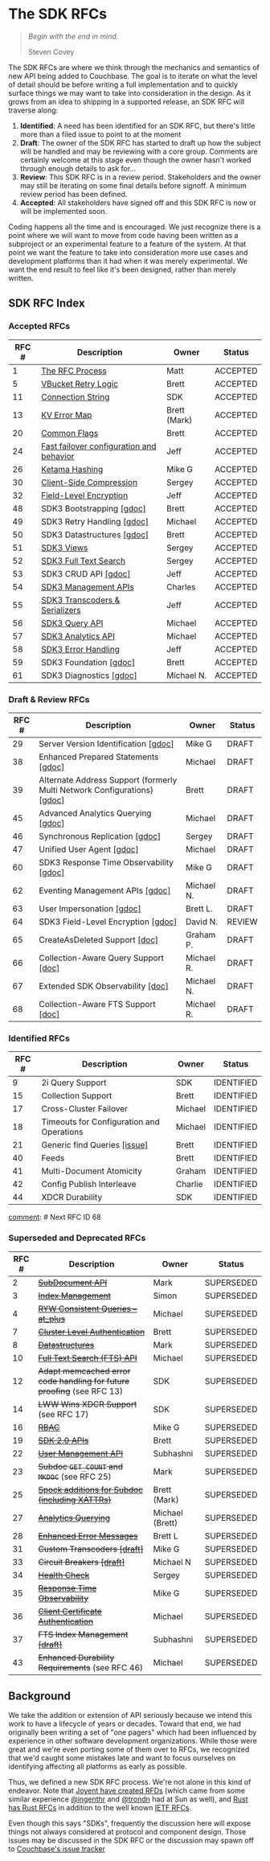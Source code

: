 # The SDK RFCs

> _Begin with the end in mind._
>
> Steven Covey

The SDK RFCs are where we think through the mechanics and semantics of new API being added to Couchbase.  The goal is to iterate on what the level of detail should be before writing a full implementation and to quickly surface things we may want to take into consideration in the design.  As it grows from an idea to shipping in a supported release, an SDK RFC will traverse along:

1. **Identified**:  A need has been identified for an SDK RFC, but there's little more than a filed issue to point to at the moment
2. **Draft**: The owner of the SDK RFC has started to draft up how the subject will be handled and may be reviewing with a core group.  Comments are certainly welcome at this stage even though the owner hasn't worked through enough details to ask for...
3. **Review**: This SDK RFC is in a review period. Stakeholders and the owner may still be iterating on some final details before signoff. A minimum review period has been defined.
4. **Accepted**: All stakeholders have signed off and this SDK RFC is now or will be implemented soon.

Coding happens all the time and is encouraged. We just recognize there is a point where we will want to move from code having been written as a subproject or an experimental feature to a feature of the system.  At that point we want the feature to take into consideration more use cases and development platforms than it had when it was merely experimental. We want the end result to feel like it's been designed, rather than merely written.

## SDK RFC Index

### Accepted RFCs

RFC #  | Description | Owner | Status
------------- | ------------- | --------- | ---------
1  | [The RFC Process](rfc/0001-rfc-process.md) | Matt | ACCEPTED
5 | [VBucket Retry Logic](https://github.com/couchbaselabs/sdk-rfcs/blob/master/rfc/0005-vbucket-retries.md) | Brett | ACCEPTED
11 | [Connection String](rfc/0011-connection-string.md) | SDK | ACCEPTED
13 | [KV Error Map](rfc/0013-kv-error-map.md) | Brett (Mark) | ACCEPTED
20 | [Common Flags](rfc/0020-common-flags.md) | Brett | ACCEPTED
24 | [Fast failover configuration and behavior](rfc/0024-fast-failover.md) | Jeff | ACCEPTED
26 | [Ketama Hashing](rfc/0026-ketama-hashing.md) | Mike G | ACCEPTED
30 | [Client-Side Compression](rfc/0030-compression.md) | Sergey | ACCEPTED
32 | [Field-Level Encryption](rfc/0032-field-level-encryption.md) | Jeff | ACCEPTED
48 | SDK3 Bootstrapping [\[gdoc\]](https://docs.google.com/document/d/1SUSBM9XoTnpaeew0bq4ABmgISc76fjzrY2vapZ10XD4/edit#) | Brett | ACCEPTED
49 | SDK3 Retry Handling [\[gdoc\]](https://docs.google.com/document/d/1h9YL2k8uzNPnxN_XanagEc2d8qRVu6sVDiKaqASqjS4/edit#heading=h.95ju11kiipzo) | Michael | ACCEPTED
50 | SDK3 Datastructures [\[gdoc\]](https://docs.google.com/document/d/1mKk20ScVE8ssF2DvqZTe9xIUvOUanJ7LOARFiCJPkQ0/edit) | Brett | ACCEPTED
51 | [SDK3 Views](rfc/0051-sdk3-views.md) | Sergey | ACCEPTED
52 | [SDK3 Full Text Search](rfc/0052-sdk3-full-text-search.md) | Sergey | ACCEPTED
53 | SDK3 CRUD API [\[gdoc\]](https://docs.google.com/document/d/1_fPJn9trqG6e7iTpzqwCnurvxmBlguFVjh00F2Co7Y8/edit) | Jeff | ACCEPTED
54 | [SDK3 Management APIs](rfc/0054-sdk3-management-apis.md) | Charles | ACCEPTED
55 | [SDK3 Transcoders & Serializers](rfc/0055-serializers-transcoders.md) | Jeff | ACCEPTED
56 | [SDK3 Query API](rfc/0056-sdk3-query.md) | Michael | ACCEPTED
57 | [SDK3 Analytics API](rfc/0057-sdk3-analytics.md) | Michael | ACCEPTED
58 | [SDK3 Error Handling](rfc/0058-error-handling.md) | Jeff | ACCEPTED
59 | SDK3 Foundation [\[gdoc\]](https://docs.google.com/document/d/1pt8wrSu7xvaqjG5vxcQSZN1epw6oP4MyTcZZMvSYwQo/edit) | Brett | ACCEPTED
61 | SDK3 Diagnostics [\[gdoc\]](https://docs.google.com/document/d/1Lw3nuYVtRbXYIujeCxakcyYQWFs2OAj4Borb75eNe5Y/edit?usp=sharing) | Michael N. | ACCEPTED

### Draft & Review RFCs

RFC #  | Description | Owner | Status
------------- | ------------- | --------- | ---------
29 | Server Version Identification [\[gdoc\]](https://docs.google.com/document/d/1d6j0R0BFloQgoQ981PjAzv2AWfAIRPlkBLvlCMG7ipY/edit?usp=sharing) | Mike G | DRAFT
38 | Enhanced Prepared Statements [\[gdoc\]](https://docs.google.com/document/d/1JhprmvL2HwHzkg7GxouGJc67eAvKFJekgyOG23T8mVU/edit)| Michael | DRAFT
39 | Alternate Address Support (formerly Multi Network Configurations) [\[gdoc\]](https://docs.google.com/document/d/1706x2zMsYoBXQ-8H0cpW0KDYpeBy_FZ9dt1--NnQIzk) | Brett | DRAFT
45 | Advanced Analytics Querying [\[gdoc\]](https://docs.google.com/document/d/1SRYPk4ATM2PVc2Yi3WP-Ol9_qvFue9IG2uhd0UUq9GY) | Michael | DRAFT
46 | Synchronous Replication [\[gdoc\]](https://docs.google.com/document/d/1_Bn_cKLxvqFBNVcPaPnoXMpt3JEbf_6MDvMHpJDtO_s/edit) | Sergey | DRAFT
47 | Unified User Agent [\[gdoc\]](https://docs.google.com/document/d/1B4QM9UO6kz2yjLrBqLjSgArUeM1DvzKnakC_e8KfrmY/edit?usp=sharing) | Michael | DRAFT
60 | SDK3 Response Time Observability [\[gdoc\]](https://docs.google.com/document/d/11s2QCIBB-koFUm0ZzWI6aBy27hdRoDc0cRHsWvDT-xI/edit) | Mike G | DRAFT
62 | Eventing Management APIs [\[gdoc\]](https://docs.google.com/document/d/1VSqyRjFHJvlr9kYlwzeUpSDC8QkeflTm1epH7UzL0yw) | Michael N. | DRAFT
63 | User Impersonation [\[gdoc\]](https://docs.google.com/document/d/18FTOTIHktHjrntMT2A4qApZco7i5FZwlTEqUcyaquqo/edit#) | Brett L. | DRAFT
64 | SDK3 Field-Level Encryption [\[gdoc\]](https://docs.google.com/document/d/1JNp6a0_xdYu2kuV2wIb8mlfD885l0G939CP-r6qBQhw/edit#) | David N. | REVIEW
65 | CreateAsDeleted Support [\[doc\]](https://docs.google.com/document/d/1QccFEvHWEL2-ldS_aTfjphYJGB4YVmMKrMB-UyL2KFI/edit?usp=sharing) | Graham P. | DRAFT
66 | Collection-Aware Query Support [\[doc\]](https://docs.google.com/document/d/1U1f7OMNua90NPx2S2-NK9LQYxsq2P0riR8lqNGFwKiA/edit#)| Michael R. | DRAFT
67 | Extended SDK Observability [\[doc\]](https://docs.google.com/document/d/1BAPS8bPMv8-4FPIdysgpxEsKrUgd595EAGOU-_nXHRY/edit?usp=sharing)| Michael N. | DRAFT
68 | Collection-Aware FTS Support [\[doc\]](https://docs.google.com/document/d/1mWD4Qa56iIE9nnwQT83GutU8BcLQ8RS7iW90qEfiElU)| Michael R. | DRAFT

### Identified RFCs

RFC #  | Description | Owner | Status
------------- | ------------- | --------- | ---------
9 | 2i Query Support | SDK | IDENTIFIED
15 | Collection Support | Brett | IDENTIFIED
17 | Cross-Cluster Failover | Michael | IDENTIFIED
18 | Timeouts for Configuration and Operations | Michael | IDENTIFIED
21 | Generic find Queries [\[issue\]](https://github.com/couchbaselabs/sdk-rfcs/pull/54) | Brett | IDENTIFIED
40 | Feeds | Brett | IDENTIFIED
41 | Multi-Document Atomicity | Graham | IDENTIFIED
42 | Config Publish Interleave | Charlie | IDENTIFIED
44 | XDCR Durability | SDK | IDENTIFIED

[comment]: # Next RFC ID 68

### Superseded and Deprecated RFCs

RFC #  | Description | Owner | Status
------------- | ------------- | --------- | ---------
2  | ~~[SubDocument API](rfc/0002-subdocapi.md)~~ | Mark | SUPERSEDED
3  | ~~[Index Management](https://github.com/couchbaselabs/sdk-rfcs/blob/master/rfc/0003-indexmanagement.md)~~ | Simon | SUPERSEDED
4 | ~~[RYW Consistent Queries – at_plus](rfc/0004-at_plus.md)~~ | Michael | SUPERSEDED
7 | ~~[Cluster Level Authentication](rfc/0007-cluster_level_auth.md)~~ | Brett | SUPERSEDED
8 | ~~[Datastructures](rfc/0008-datastructures.md)~~ | Mark | SUPERSEDED
10 | ~~[Full Text Search (FTS) API](rfc/0010-cbft.md)~~ | Michael | SUPERSEDED
12 | ~~Adapt memcached error code handling for future proofing~~ (see RFC 13) | SDK | SUPERSEDED
14 | ~~LWW Wins XDCR Support~~ (see RFC 17) | SDK | SUPERSEDED
16 | ~~[RBAC](rfc/0016-rbac.md)~~ | Mike G | SUPERSEDED
19 | ~~[SDK 2.0 APIs](https://docs.google.com/document/d/1HgVEJetcIfeIqviKC9zdlv_7IEkWpstatzxeydkLF3A)~~ | Brett | SUPERSEDED
22 | ~~[User Management API](rfc/0022-usermgmt.md)~~ | Subhashni | SUPERSEDED
23 | ~~Subdoc `GET_COUNT` and `MKDOC`~~ (see RFC 25) | Mark | SUPERSEDED
25 | ~~[Spock additions for Subdoc (including XATTRs)](rfc/0025-subdoc-xattr.md)~~ | Brett (Mark) | SUPERSEDED
27 | ~~[Analytics Querying](rfc/0027-analytics.md)~~ | Michael (Brett) | SUPERSEDED
28 | ~~[Enhanced Error Messages](rfc/0028-enhanced_error_messages.md)~~ | Brett L | SUPERSEDED
31 | ~~Custom Transcoders [\[draft\]](https://docs.google.com/a/couchbase.com/document/d/1p3VzB41Tv-q0-j_HsqJAUrijAJEB9rGJ92Qgf36JdXc/edit)~~ | Mike G | SUPERSEDED
33 | ~~Circuit Breakers [\[draft\]](https://docs.google.com/document/d/1QVXMN2u9RUuOAEPbeRvEA8h6drDJKR9Jy1C1Op17q3U/edit#)~~ | Michael N | SUPERSEDED
34 | ~~[Health Check](rfc/0034-health-check.md)~~ | Sergey | SUPERSEDED
35 | ~~[Response Time Observability](rfc/0035-rto.md)~~ | Mike G | SUPERSEDED
36 | ~~[Client Certificate Authentication](rfc/0036-client-cert-auth.md)~~ | Michael | SUPERSEDED
37 | ~~FTS Index Management [\[draft\]](https://docs.google.com/document/d/1C4yfTj5u6ahRgk3ZIL_AkwPMeu9-hHY_lZcsDNeIP74/edit?usp=sharing)~~ | Subhashni | SUPERSEDED
43 | ~~Enhanced Durability Requirements~~ (see RFC 46)| Michael | SUPERSEDED

[comment]: # (RFC States: IDENTIFIED > DRAFT > REVIEW > ACCEPTED)

## Background

We take the addition or extension of API seriously because we intend this work to have a lifecycle of years or decades.  Toward that end, we had originally been writing a set of "one pagers" which had been influenced by experience in other software development organizations.  While those were great and we're even porting some of them over to RFCs, we recognized that we'd caught some mistakes late and want to focus ourselves on identifying affecting all platforms as early as possible.

Thus, we defined a new SDK RFC process.  We're not alone in this kind of endeavor.  Note that [Joyent have created RFDs](https://github.com/joyent/rfd) (which came from some similar experience [@ingenthr](http://github.com/ingenthr) and [@trondn](http://github.com/trondn) had at Sun as well), and [Rust has Rust RFCs](https://github.com/rust-lang/rfcs) in addition to the well known [IETF RFCs](http://ietf.org/rfc.html).

Even though this says "SDKs", frequently the discussion here will expose things not always considered at protocol and component design.  Those issues may be discussed in the SDK RFC or the discussion may spawn off to [Couchbase's issue tracker](https://issues.couchbase.com)
